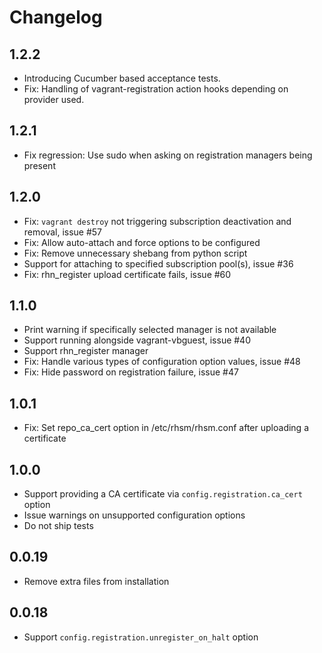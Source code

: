 # Changelog

## 1.2.2

- Introducing Cucumber based acceptance tests.
- Fix: Handling of vagrant-registration action hooks depending on provider used.

## 1.2.1

- Fix regression: Use sudo when asking on registration managers being present

## 1.2.0

- Fix: `vagrant destroy` not triggering subscription deactivation and removal, issue #57
- Fix: Allow auto-attach and force options to be configured
- Fix: Remove unnecessary shebang from python script
- Support for attaching to specified subscription pool(s), issue #36
- Fix: rhn_register upload certificate fails, issue #60

## 1.1.0

- Print warning if specifically selected manager is not available
- Support running alongside vagrant-vbguest, issue #40
- Support rhn_register manager
- Fix: Handle various types of configuration option values, issue #48
- Fix: Hide password on registration failure, issue #47

## 1.0.1

- Fix: Set repo_ca_cert option in /etc/rhsm/rhsm.conf after uploading a certificate

## 1.0.0

- Support providing a CA certificate via `config.registration.ca_cert` option
- Issue warnings on unsupported configuration options
- Do not ship tests

## 0.0.19

- Remove extra files from installation

## 0.0.18

- Support `config.registration.unregister_on_halt` option
